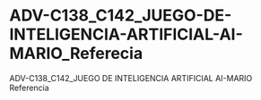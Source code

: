 # ADV-C138_C142_JUEGO-DE-INTELIGENCIA-ARTIFICIAL-AI-MARIO_Referecia
ADV-C138_C142_JUEGO DE INTELIGENCIA ARTIFICIAL AI-MARIO Referencia 
